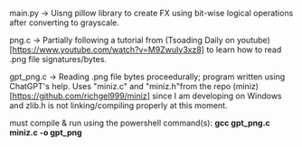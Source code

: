 main.py -> Uisng pillow library to create FX using bit-wise logical operations after converting to grayscale.

png.c -> Partially following a tutorial from (Tsoading Daily on youtube)[https://www.youtube.com/watch?v=M9ZwuIv3xz8] to learn how to read .png file signatures/bytes.

gpt_png.c -> Reading .png file bytes proceedurally; program written using ChatGPT's help. Uses "miniz.c" and "miniz.h"from the repo (miniz)[https://github.com/richgel999/miniz]
since I am developing on Windows and zlib.h is not linking/compiling properly at this moment. 

must compile & run using the powershell command(s): <b>gcc gpt_png.c miniz.c -o gpt_png</b>